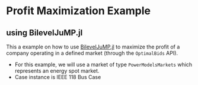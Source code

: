 # Profit Maximization Example
## using BilevelJuMP.jl
This a example on how to use [BilevelJuMP.jl](https://github.com/joaquimg/BilevelJuMP.jl) to maximize the profit of a company operating in a defined market (through the `OptimalBids` API).

 - For this example, we will use a market of type `PowerModelsMarkets` which represents an energy spot market.
 - Case instance is IEEE 118 Bus Case